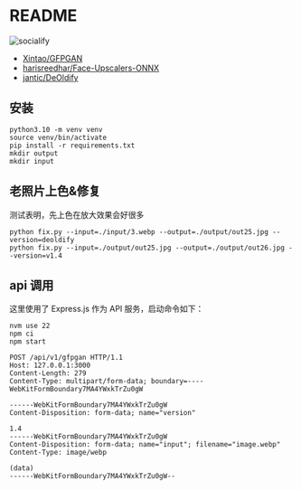 # README

![socialify](https://socialify.git.ci/bubao/fixOldImg/image?font=Source%20Code%20Pro&language=1&name=1&owner=1&pattern=Signal&stargazers=1&theme=Auto)

- [Xintao/GFPGAN](https://huggingface.co/spaces/Xintao/GFPGAN)
- [harisreedhar/Face-Upscalers-ONNX](https://github.com/harisreedhar/Face-Upscalers-ONNX)
- [jantic/DeOldify](https://github.com/jantic/DeOldify)

## 安装

```shell
python3.10 -m venv venv
source venv/bin/activate
pip install -r requirements.txt
mkdir output
mkdir input
```

## 老照片上色&修复

测试表明，先上色在放大效果会好很多

```shell
python fix.py --input=./input/3.webp --output=./output/out25.jpg --version=deoldify
python fix.py --input=./output/out25.jpg --output=./output/out26.jpg --version=v1.4
```

## api 调用

这里使用了 Express.js 作为 API 服务，启动命令如下：

```shell
nvm use 22
npm ci
npm start
```

```http
POST /api/v1/gfpgan HTTP/1.1
Host: 127.0.0.1:3000
Content-Length: 279
Content-Type: multipart/form-data; boundary=----WebKitFormBoundary7MA4YWxkTrZu0gW

------WebKitFormBoundary7MA4YWxkTrZu0gW
Content-Disposition: form-data; name="version"

1.4
------WebKitFormBoundary7MA4YWxkTrZu0gW
Content-Disposition: form-data; name="input"; filename="image.webp"
Content-Type: image/webp

(data)
------WebKitFormBoundary7MA4YWxkTrZu0gW--
```
